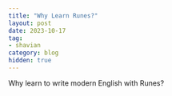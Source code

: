 ```yaml
---
title: "Why Learn Runes?"
layout: post
date: 2023-10-17
tag:
- shavian
category: blog
hidden: true
---
```


Why learn to write modern English with Runes?
